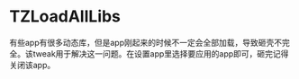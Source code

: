 # TZLoadAllLibs
有些app有很多动态库，但是app刚起来的时候不一定会全部加载，导致砸壳不完全。该tweak用于解决这一问题。在设置app里选择要应用的app即可，砸完记得关闭该app。